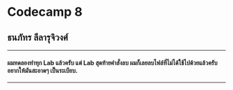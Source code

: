 # Codecamp 8
## **ธนภัทร ลีลารุจิวงศ์**
_______

#### ผมทดลองทำทุก Lab แล้วครับ แต่ Lab สุดท้ายคำสั่งลบ ผมก็เลยลบไฟล์ที่ไม่ได้ใช้ไปด้วยแล้วครับ อยากให้มันสะอาดๆ เป็นระเบียบ.
______
